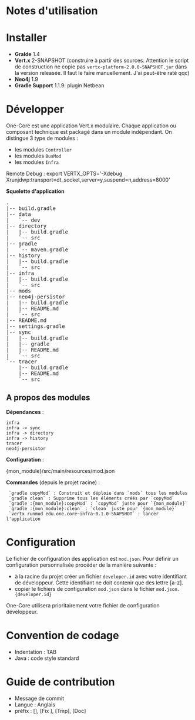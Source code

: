 Notes d'utilisation
====================

# Installer

* __Gralde__ 1.4
* __Vert.x__ 2-SNAPSHOT (construire à partir des sources. Attention le script de construction ne copie pas `vertx-platform-2.0.0-SNAPSHOT.jar` dans la version releasée. Il faut le faire manuellement. J'ai peut-être raté qqc)
* __Neo4j__ 1.9
* __Gradle Support__ 1.1.9: plugin Netbean

# Développer

One-Core est une application Vert.x modulaire. Chaque application ou composant technique est packagé dans un module indépendant. On distingue 3 type de modules :

* les modules `Controller`
* les modules `BusMod`
* les modules `Infra`

Remote Debug : 
	 export VERTX\_OPTS='-Xdebug Xrunjdwp:transport=dt_socket,server=y,suspend=n,address=8000'

__Squelette d'application__

<pre>
.
|-- build.gradle
|-- data
|   `-- dev
|-- directory
|   |-- build.gradle
|   `-- src
|-- gradle
|   `-- maven.gradle
|-- history
|   |-- build.gradle
|   `-- src
|-- infra
|   |-- build.gradle
|   `-- src
|-- mods
|-- neo4j-persistor
|   |-- build.gradle
|   |-- README.md
|   `-- src
|-- README.md
|-- settings.gradle
|-- sync
|   |-- build.gradle
|   |-- gradle
|   |-- README.md
|   `-- src
`-- tracer
    |-- build.gradle
    |-- README.md
    `-- src
</pre>

## A propos des modules

__Dépendances__ :

	infra
	infra -> sync
	infra -> directory
	infra -> history
	tracer
	neo4j-persistor

__Configuration__ :

{mon_module}/src/main/resources/mod.json

__Commandes__ (depuis le projet racine) :

	 `gradle copyMod` : Construit et déploie dans `mods` tous les modules
	 `gradle clean` : Supprime tous les éléments créés par `copyMod`
	 `gradle :{mon_module}:copyMod` : `copyMod` juste pour `{mon_module}` 
	 `gradle :{mon_module}:clean` : `clean` juste pour `{mon_module}`
	 `vertx runmod edu.one.core~infra~0.1.0-SNAPSHOT` : lancer l'application

# Configuration

Le fichier de configuration des application est `mod.json`. Pour définir un configuration personnalisée procéder de la manière suivante :

* à la racine du projet créer un fichier `developer.id` avec votre identifiant de développeur. Cette identifiant ne doit contenir que des lettre [a-z]. 
* copier le fichiers de configuration `mod.json` dans le fichier `mod.json.{developer.id}`

One-Core utilisera prioritairement votre fichier de configuration développeur.

# Convention de codage

* Indentation : TAB
* Java : code style standard

# Guide de contribution

* Message de commit
 * Langue : Anglais
 * préfix : [<ticket>], [Fix <ticket>], [Tmp], [Doc]

